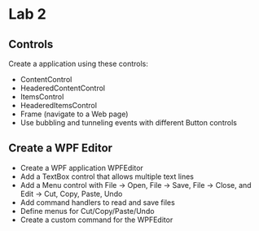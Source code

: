 # Lab 2

## Controls

Create a application using these controls:
* ContentControl
* HeaderedContentControl
* ItemsControl
* HeaderedItemsControl
* Frame (navigate to a Web page)
* Use bubbling and tunneling events with different Button controls

## Create a WPF Editor

* Create a WPF application WPFEditor
* Add a TextBox control that allows multiple text lines
* Add a Menu control with File -> Open, File -> Save, File -> Close, and Edit -> Cut, Copy, Paste, Undo
* Add command handlers to read and save files
* Define menus for Cut/Copy/Paste/Undo
* Create a custom command for the WPFEditor
